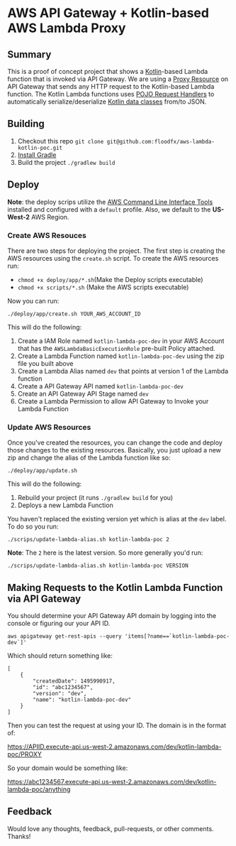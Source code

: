 # AWS API Gateway + Kotlin-based AWS Lambda Proxy

## Summary
This is a proof of concept project that shows a [Kotlin](http://kotlinlang.org/)-based Lambda function that is invoked via API Gateway.  We are using a [Proxy Resource](http://docs.aws.amazon.com/apigateway/latest/developerguide/api-gateway-set-up-simple-proxy.html) on API Gateway that sends any HTTP request to the Kotlin-based Lambda function.  The Kotlin Lambda functions uses [POJO Request Handlers](http://docs.aws.amazon.com/lambda/latest/dg/java-handler-io-type-pojo.html) to automatically serialize/deserialize [Kotlin data classes](https://kotlinlang.org/docs/reference/data-classes.html) from/to JSON.

## Building
 1. Checkout this repo `git clone git@github.com:floodfx/aws-lambda-kotlin-poc.git`
 2. [Install Gradle](https://gradle.org/install)
 3. Build the project `./gradlew build`
 
## Deploy
**Note**: the deploy scrips utilize the [AWS Command Line Interface Tools](https://aws.amazon.com/cli/) installed and configured with a `default` profile.  Also, we default to the **US-West-2** AWS Region.  

### Create AWS Resouces
There are two steps for deploying the project.  The first step is creating the AWS resources using the `create.sh` script.
To create the AWS resources run:

 * `chmod +x deploy/app/*.sh`(Make the Deploy scripts executable)
 * `chmod +x scripts/*.sh` (Make the AWS scripts executable)
 
Now you can run:

`./deploy/app/create.sh YOUR_AWS_ACCOUNT_ID`

This will do the following:
 1. Create a IAM Role named `kotlin-lambda-poc-dev` in your AWS Account that has the `AWSLambdaBasicExecutionRole` pre-built Policy attached.
 2. Create a Lambda Function named `kotlin-lambda-poc-dev` using the zip file you built above
 3. Create a Lambda Alias named `dev` that points at version 1 of the Lambda function
 4. Create a API Gateway API named `kotlin-lambda-poc-dev`
 5. Create an API Gateway API Stage named `dev`
 6. Create a Lambda Permission to allow API Gateway to Invoke your Lambda Function
 
### Update AWS Resources
Once you've created the resources, you can change the code and deploy those changes to the existing resources.  Basically, you just upload a new zip and change the alias of the Lambda function like so:

`./deploy/app/update.sh`

This will do the following:
 1. Rebuild your project (it runs `./gradlew build` for you)
 2. Deploys a new Lambda Function
 
You haven't replaced the existing version yet which is alias at the `dev` label.  To do so you run:

`./scrips/update-lambda-alias.sh kotlin-lambda-poc 2`

**Note**: The `2` here is the latest version.  So more generally you'd run:

`./scrips/update-lambda-alias.sh kotlin-lambda-poc VERSION`

## Making Requests to the Kotlin Lambda Function via API Gateway
You should determine your API Gateway API domain by logging into the console or figuring our your API ID. 

```aws apigateway get-rest-apis --query 'items[?name==`kotlin-lambda-poc-dev`]'```

Which should return something like:

```
[
    {
        "createdDate": 1495990917, 
        "id": "abc1234567", 
        "version": "dev", 
        "name": "kotlin-lambda-poc-dev"
    }
]
```
Then you can test the request at using your ID.  The domain is in the format of:

https://APIID.execute-api.us-west-2.amazonaws.com/dev/kotlin-lambda-poc/PROXY 
 
So your domain would be something like: 
 
https://abc1234567.execute-api.us-west-2.amazonaws.com/dev/kotlin-lambda-poc/anything


## Feedback
Would love any thoughts, feedback, pull-requests, or other comments.  Thanks!
